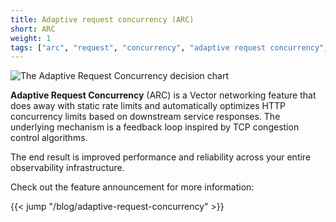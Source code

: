 ```yaml
---
title: Adaptive request concurrency (ARC)
short: ARC
weight: 1
tags: ["arc", "request", "concurrency", "adaptive request concurrency", "performance", "http"]
---
```


![The Adaptive Request Concurrency decision chart](/img/adaptive-concurrency.png)

**Adaptive Request Concurrency** (ARC) is a Vector networking feature that does away with static rate limits and automatically optimizes HTTP concurrency limits based on downstream service responses. The underlying mechanism is a feedback loop inspired by TCP congestion control algorithms.

The end result is improved performance and reliability across your entire observability infrastructure.

Check out the feature announcement for more information:

{{< jump "/blog/adaptive-request-concurrency" >}}
